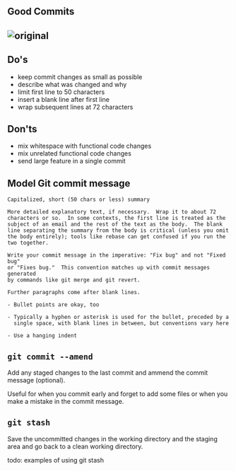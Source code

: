 ## Good Commits

![original](http://imgs.xkcd.com/comics/git_commit.png)
---

Do's
----
- keep commit changes as small as possible
- describe what was changed and why
- limit first line to 50 characters
- insert a blank line after first line
- wrap subsequent lines at 72 characters

Don'ts
------
- mix whitespace with functional code changes
- mix unrelated functional code changes
- send large feature in a single commit

Model Git commit message
------------------------

```
Capitalized, short (50 chars or less) summary

More detailed explanatory text, if necessary.  Wrap it to about 72
characters or so.  In some contexts, the first line is treated as the
subject of an email and the rest of the text as the body.  The blank
line separating the summary from the body is critical (unless you omit
the body entirely); tools like rebase can get confused if you run the
two together.

Write your commit message in the imperative: "Fix bug" and not "Fixed bug"
or "Fixes bug."  This convention matches up with commit messages generated
by commands like git merge and git revert.

Further paragraphs come after blank lines.

- Bullet points are okay, too

- Typically a hyphen or asterisk is used for the bullet, preceded by a
  single space, with blank lines in between, but conventions vary here

- Use a hanging indent
```

## `git commit --amend`

Add any staged changes to the last commit and ammend the commit message (optional).

Useful for when you commit early and forget to add some files or when you make a mistake in the commit message.


## `git stash`

Save the uncommitted changes in the working directory and the staging area and go back to a clean working directory.

todo: examples of using git stash
